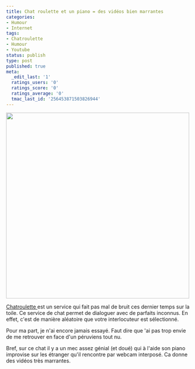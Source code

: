 ```yaml
---
title: Chat roulette et un piano = des vidéos bien marrantes
categories:
- Humour
- Internet
tags:
- Chatroulette
- Humour
- Youtube
status: publish
type: post
published: true
meta:
  _edit_last: '1'
  ratings_users: '0'
  ratings_score: '0'
  ratings_average: '0'
  tmac_last_id: '256453871503826944'
---
```

<img class="alignnone size-full wp-image-1540" title="chatroulette" src="https://dlgjp9x71cipk.cloudfront.net/2010/03/chatroulette.jpg" alt="" width="500" height="506" />

<a title="Lien vers le site chatroulette" href="http://www.chatroulette.com/">Chatroulette </a>est un service qui fait pas mal de bruit ces dernier temps sur la toile. Ce service de chat permet de dialoguer avec de parfaits inconnus. En effet, c'est de manière aléatoire que votre interlocuteur est sélectionné.

<!--more-->

Pour ma part, je n'ai encore jamais essayé. Faut dire que 'ai pas trop envie de me retrouver en face d'un péruviens tout nu.

Bref, sur ce chat il y a un mec assez génial (et doué) qui à l'aide son piano improvise sur les étranger qu'il rencontre par webcam interposé. Ca donne des vidéos très marrantes.

<object classid="clsid:d27cdb6e-ae6d-11cf-96b8-444553540000" width="500" height="385" codebase="http://download.macromedia.com/pub/shockwave/cabs/flash/swflash.cab#version=6,0,40,0"><param name="allowFullScreen" value="true" /><param name="allowscriptaccess" value="always" /><param name="src" value="http://www.youtube.com/v/32vpgNiAH60&amp;hl=fr_FR&amp;fs=1&amp;" /><param name="allowfullscreen" value="true" /><embed type="application/x-shockwave-flash" width="500" height="385" src="http://www.youtube.com/v/32vpgNiAH60&amp;hl=fr_FR&amp;fs=1&amp;" allowscriptaccess="always" allowfullscreen="true"></embed></object>
